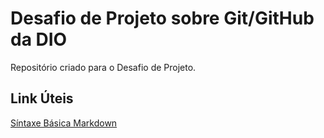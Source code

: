 # Desafio de Projeto sobre Git/GitHub da DIO
Repositório criado para o Desafio de Projeto.

## Link Úteis
[Síntaxe Básica Markdown](https://www.markdownguide.org/basic-syntax/)
